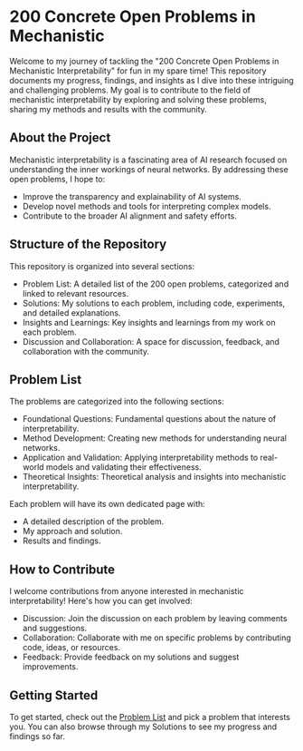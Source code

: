 # 200 Concrete Open Problems in Mechanistic
Welcome to my journey of tackling the "200 Concrete Open Problems in Mechanistic Interpretability" for fun in my spare time! This repository documents my progress, findings, and insights as I dive into these intriguing and challenging problems. My goal is to contribute to the field of mechanistic interpretability by exploring and solving these problems, sharing my methods and results with the community.

## About the Project
Mechanistic interpretability is a fascinating area of AI research focused on understanding the inner workings of neural networks. By addressing these open problems, I hope to:

- Improve the transparency and explainability of AI systems.
- Develop novel methods and tools for interpreting complex models.
- Contribute to the broader AI alignment and safety efforts.
  
## Structure of the Repository
This repository is organized into several sections:

- Problem List: A detailed list of the 200 open problems, categorized and linked to relevant resources.
- Solutions: My solutions to each problem, including code, experiments, and detailed explanations.
- Insights and Learnings: Key insights and learnings from my work on each problem.
- Discussion and Collaboration: A space for discussion, feedback, and collaboration with the community.

## Problem List
The problems are categorized into the following sections:

- Foundational Questions: Fundamental questions about the nature of interpretability.
- Method Development: Creating new methods for understanding neural networks.
- Application and Validation: Applying interpretability methods to real-world models and validating their effectiveness.
- Theoretical Insights: Theoretical analysis and insights into mechanistic interpretability.

Each problem will have its own dedicated page with:
- A detailed description of the problem.
- My approach and solution.
- Results and findings.
  
## How to Contribute
I welcome contributions from anyone interested in mechanistic interpretability! Here's how you can get involved:
- Discussion: Join the discussion on each problem by leaving comments and suggestions.
- Collaboration: Collaborate with me on specific problems by contributing code, ideas, or resources.
- Feedback: Provide feedback on my solutions and suggest improvements.

## Getting Started
To get started, check out the [Problem List](https://www.alignmentforum.org/posts/LbrPTJ4fmABEdEnLf/200-concrete-open-problems-in-mechanistic-interpretability) and pick a problem that interests you. You can also browse through my Solutions to see my progress and findings so far.


